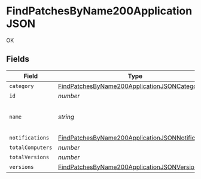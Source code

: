 # FindPatchesByName200ApplicationJSON

OK


## Fields

| Field                                                                                                                           | Type                                                                                                                            | Required                                                                                                                        | Description                                                                                                                     | Example                                                                                                                         |
| ------------------------------------------------------------------------------------------------------------------------------- | ------------------------------------------------------------------------------------------------------------------------------- | ------------------------------------------------------------------------------------------------------------------------------- | ------------------------------------------------------------------------------------------------------------------------------- | ------------------------------------------------------------------------------------------------------------------------------- |
| `category`                                                                                                                      | [FindPatchesByName200ApplicationJSONCategory](../../models/operations/findpatchesbyname200applicationjsoncategory.md)           | :heavy_minus_sign:                                                                                                              | N/A                                                                                                                             |                                                                                                                                 |
| `id`                                                                                                                            | *number*                                                                                                                        | :heavy_minus_sign:                                                                                                              | N/A                                                                                                                             |                                                                                                                                 |
| `name`                                                                                                                          | *string*                                                                                                                        | :heavy_minus_sign:                                                                                                              | Name of the patch software title                                                                                                | Google Chrome                                                                                                                   |
| `notifications`                                                                                                                 | [FindPatchesByName200ApplicationJSONNotifications](../../models/operations/findpatchesbyname200applicationjsonnotifications.md) | :heavy_minus_sign:                                                                                                              | N/A                                                                                                                             |                                                                                                                                 |
| `totalComputers`                                                                                                                | *number*                                                                                                                        | :heavy_minus_sign:                                                                                                              | N/A                                                                                                                             |                                                                                                                                 |
| `totalVersions`                                                                                                                 | *number*                                                                                                                        | :heavy_minus_sign:                                                                                                              | N/A                                                                                                                             |                                                                                                                                 |
| `versions`                                                                                                                      | [FindPatchesByName200ApplicationJSONVersions](../../models/operations/findpatchesbyname200applicationjsonversions.md)[]         | :heavy_minus_sign:                                                                                                              | N/A                                                                                                                             |                                                                                                                                 |